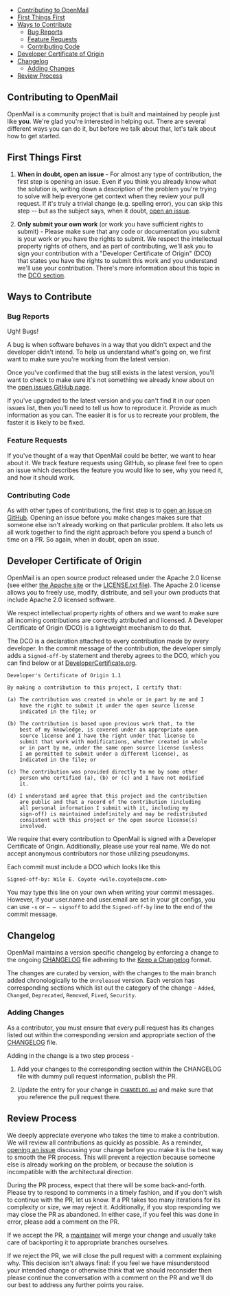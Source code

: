 - [Contributing to OpenMail](#contributing-to-openmail)
- [First Things First](#first-things-first)
- [Ways to Contribute](#ways-to-contribute)
  - [Bug Reports](#bug-reports)
  - [Feature Requests](#feature-requests)
  - [Contributing Code](#contributing-code)
- [Developer Certificate of Origin](#developer-certificate-of-origin)
- [Changelog](#changelog)
  - [Adding Changes](#adding-changes)
- [Review Process](#review-process)

## Contributing to OpenMail

OpenMail is a community project that is built and maintained by people just like **you**. We're glad you're interested in helping out. There are several different ways you can do it, but before we talk about that, let's talk about how to get started.

## First Things First

1. **When in doubt, open an issue** - For almost any type of contribution, the first step is opening an issue. Even if you think you already know what the solution is, writing down a description of the problem you're trying to solve will help everyone get context when they review your pull request. If it's truly a trivial change (e.g. spelling error), you can skip this step -- but as the subject says, when it doubt, [open an issue](https://github.com/linuxuser586/openmail/issues/new/choose).

2. **Only submit your own work** (or work you have sufficient rights to submit) - Please make sure that any code or documentation you submit is your work or you have the rights to submit. We respect the intellectual property rights of others, and as part of contributing, we'll ask you to sign your contribution with a "Developer Certificate of Origin" (DCO) that states you have the rights to submit this work and you understand we'll use your contribution. There's more information about this topic in the [DCO section](#developer-certificate-of-origin).

## Ways to Contribute

### Bug Reports

Ugh! Bugs!

A bug is when software behaves in a way that you didn't expect and the developer didn't intend. To help us understand what's going on, we first want to make sure you're working from the latest version.

Once you've confirmed that the bug still exists in the latest version, you'll want to check to make sure it's not something we already know about on the [open issues GitHub page](https://github.com/linuxuser586/openmail/issues/new/choose).

If you've upgraded to the latest version and you can't find it in our open issues list, then you'll need to tell us how to reproduce it. Provide as much information as you can. The easier it is for us to recreate your problem, the faster it is likely to be fixed.

### Feature Requests

If you've thought of a way that OpenMail could be better, we want to hear about it. We track feature requests using GitHub, so please feel free to open an issue which describes the feature you would like to see, why you need it, and how it should work.

### Contributing Code

As with other types of contributions, the first step is to [open an issue on GitHub](https://github.com/linuxuser586/openmail/issues/new/choose). Opening an issue before you make changes makes sure that someone else isn't already working on that particular problem. It also lets us all work together to find the right approach before you spend a bunch of time on a PR. So again, when in doubt, open an issue.

## Developer Certificate of Origin

OpenMail is an open source product released under the Apache 2.0 license (see either [the Apache site](https://www.apache.org/licenses/LICENSE-2.0) or the [LICENSE.txt file](LICENSE.txt)). The Apache 2.0 license allows you to freely use, modify, distribute, and sell your own products that include Apache 2.0 licensed software.

We respect intellectual property rights of others and we want to make sure all incoming contributions are correctly attributed and licensed. A Developer Certificate of Origin (DCO) is a lightweight mechanism to do that.

The DCO is a declaration attached to every contribution made by every developer. In the commit message of the contribution, the developer simply adds a `Signed-off-by` statement and thereby agrees to the DCO, which you can find below or at [DeveloperCertificate.org](http://developercertificate.org/).

```
Developer's Certificate of Origin 1.1

By making a contribution to this project, I certify that:

(a) The contribution was created in whole or in part by me and I
    have the right to submit it under the open source license
    indicated in the file; or

(b) The contribution is based upon previous work that, to the
    best of my knowledge, is covered under an appropriate open
    source license and I have the right under that license to
    submit that work with modifications, whether created in whole
    or in part by me, under the same open source license (unless
    I am permitted to submit under a different license), as
    Indicated in the file; or

(c) The contribution was provided directly to me by some other
    person who certified (a), (b) or (c) and I have not modified
    it.

(d) I understand and agree that this project and the contribution
    are public and that a record of the contribution (including
    all personal information I submit with it, including my
    sign-off) is maintained indefinitely and may be redistributed
    consistent with this project or the open source license(s)
    involved.
```

We require that every contribution to OpenMail is signed with a Developer Certificate of Origin. Additionally, please use your real name. We do not accept anonymous contributors nor those utilizing pseudonyms.

Each commit must include a DCO which looks like this

```
Signed-off-by: Wile E. Coyote <wile.coyote@acme.com>
```

You may type this line on your own when writing your commit messages. However, if your user.name and user.email are set in your git configs, you can use `-s` or `– – signoff` to add the `Signed-off-by` line to the end of the commit message.

## Changelog

OpenMail maintains a version specific changelog by enforcing a change to the ongoing [CHANGELOG](CHANGELOG.md) file adhering to the [Keep a Changelog](https://keepachangelog.com/en/1.0.0/) format.

The changes are curated by version, with the changes to the main branch added chronologically to the `Unreleased` version. Each version has corresponding sections which list out the category of the change - `Added`, `Changed`, `Deprecated`, `Removed`, `Fixed`, `Security`.

### Adding Changes

As a contributor, you must ensure that every pull request has its changes listed out within the corresponding version and appropriate section of the [CHANGELOG](CHANGELOG.md) file.

Adding in the change is a two step process -

1. Add your changes to the corresponding section within the CHANGELOG file with dummy pull request information, publish the PR.

2. Update the entry for your change in [`CHANGELOG.md`](CHANGELOG.md) and make sure that you reference the pull request there.

## Review Process

We deeply appreciate everyone who takes the time to make a contribution. We will review all contributions as quickly as possible. As a reminder, [opening an issue](https://github.com/linuxuser586/openmail/issues/new/choose) discussing your change before you make it is the best way to smooth the PR process. This will prevent a rejection because someone else is already working on the problem, or because the solution is incompatible with the architectural direction.

During the PR process, expect that there will be some back-and-forth. Please try to respond to comments in a timely fashion, and if you don't wish to continue with the PR, let us know. If a PR takes too many iterations for its complexity or size, we may reject it. Additionally, if you stop responding we may close the PR as abandoned. In either case, if you feel this was done in error, please add a comment on the PR.

If we accept the PR, a [maintainer](MAINTAINERS.md) will merge your change and usually take care of backporting it to appropriate branches ourselves.

If we reject the PR, we will close the pull request with a comment explaining why. This decision isn't always final: if you feel we have misunderstood your intended change or otherwise think that we should reconsider then please continue the conversation with a comment on the PR and we'll do our best to address any further points you raise.
